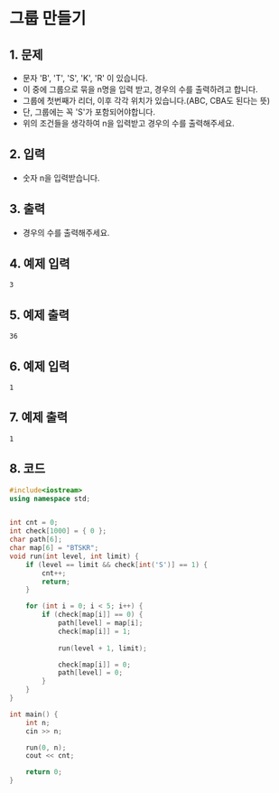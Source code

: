 # 그룹 만들기

## 1. 문제

- 문자 'B', 'T', 'S', 'K', 'R' 이 있습니다.
- 이 중에 그룹으로 묶을 n명을 입력 받고, 경우의 수를 출력하려고 합니다.
- 그룹에 첫번째가 리더, 이후 각각 위치가 있습니다.(ABC, CBA도 된다는 뜻)
- 단, 그룹에는 꼭 'S'가 포함되어야합니다.
- 위의 조건들을 생각하여 n을 입력받고 경우의 수를 출력해주세요.

## 2. 입력
- 숫자 n을 입력받습니다.

## 3. 출력

- 경우의 수를 출력해주세요.


## 4. 예제 입력
```
3
```

## 5. 예제 출력
```
36
```

## 6. 예제 입력

```
1
```

## 7. 예제 출력

```
1
```

## 8. 코드

```c++
#include<iostream>
using namespace std;


int cnt = 0;
int check[1000] = { 0 };
char path[6];
char map[6] = "BTSKR";
void run(int level, int limit) {
	if (level == limit && check[int('S')] == 1) {
		cnt++;
		return;
	}

	for (int i = 0; i < 5; i++) {
		if (check[map[i]] == 0) {
			path[level] = map[i];
			check[map[i]] = 1;
			
			run(level + 1, limit);

			check[map[i]] = 0;
			path[level] = 0;
		}
	}
}

int main() {
	int n;
	cin >> n;

	run(0, n);
	cout << cnt;

	return 0;
}
```
